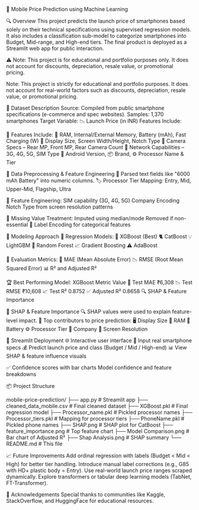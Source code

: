 📱 Mobile Price Prediction using Machine Learning

🔍 Overview
This project predicts the launch price of smartphones based solely on their technical specifications using supervised regression models. It also includes a classification sub-model to categorize smartphones into Budget, Mid-range, and High-end tiers. The final product is deployed as a Streamlit web app for public interaction.

⚠️ Note: This project is for educational and portfolio purposes only. It does not account for discounts, depreciation, resale value, or promotional pricing.

Note: This project is strictly for educational and portfolio purposes. It does not account for real-world factors such as discounts, depreciation, resale value, or promotional pricing.

🧾 Dataset Description
Source: Compiled from public smartphone specifications (e-commerce and spec websites).
Samples: 1,370 smartphones
Target Variable: 📉 Launch Price (in INR)
Features Include:

🔢 Features Include:
📶 RAM, Internal/External Memory, Battery (mAh), Fast Charging (W)
📱 Display Size, Screen Width/Height, Notch Type
📸 Camera Specs – Rear MP, Front MP, Rear Camera Count
📡 Network Capabilities – 3G, 4G, 5G, SIM Type
🤖 Android Version, 📦 Brand, ⚙️ Processor Name & Tier


🧹 Data Preprocessing & Feature Engineering
🔄 Parsed text fields like "6000 mAh Battery" into numeric columns.
🏷️ Processor Tier Mapping:
Entry, Mid, Upper-Mid, Flagship, Ultra

🧠 Feature Engineering:
SIM capability (3G, 4G, 5G)
Company Encoding
Notch Type from screen resolution patterns

🧼 Missing Value Treatment:
Imputed using median/mode
Removed if non-essential
🔢 Label Encoding for categorical features

🧠 Modeling Approach
🧪 Regression Models:
🥇 XGBoost (Best)
🐈 CatBoost
💡 LightGBM
🌲 Random Forest
📈 Gradient Boosting
⚠️ AdaBoost

🧮 Evaluation Metrics:
🔢 MAE (Mean Absolute Error)
📉 RMSE (Root Mean Squared Error)
📊 R² and Adjusted R²

🏆 Best Performing Model: XGBoost
Metric	Value
🎯 Test MAE	₹6,308
📉 Test RMSE	₹10,608
📈 Test R²	0.8752
✅ Adjusted R²	0.8658
🔍 SHAP & Feature Importance

🧠 SHAP & Feature Importance
🔍 SHAP values were used to explain feature-level impact.
🥇 Top contributors to price prediction:
🖥️ Display Size
🧠 RAM
🔋 Battery
⚙️ Processor Tier
🏢 Company
📏 Screen Resolution

🚀 Streamlit Deployment
🌐 Interactive user interface
📱 Input real smartphone specs
💰 Predict launch price and class (Budget / Mid / High-end)
📊 View SHAP & feature influence visuals

✅ Confidence scores with bar charts
Model confidence and feature breakdowns

📦 Project Structure

mobile-price-prediction/
├── app.py                     # Streamlit app
├── cleaned_data_mobile.csv   # Final cleaned dataset
├── XGBoost.pkl               # Final regression model
├── Processor_name.pkl        # Pickled processor names
├── Processor_tiers.pkl       # Mapping for processor tiers
├── PhoneName.pkl             # Pickled phone names
├── SHAP.png                  # SHAP plot for CatBoost
├── feature_importance.png    # Top feature chart
├── Model Comparison.png      # Bar chart of Adjusted R²
├── Shap Analysis.png         # SHAP summary
└── README.md                 # This file

📈 Future Improvements
Add ordinal regression with labels (Budget < Mid < High) for better tier handling.
Introduce manual label corrections (e.g., G85 with HD+ plastic body = Entry).
Use real-world launch price ranges scraped dynamically.
Explore transformers or tabular deep learning models (TabNet, FT-Transformer).

🤝 Acknowledgements
Special thanks to communities like Kaggle, StackOverflow, and HuggingFace for educational resources.

